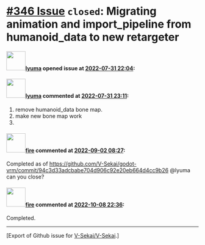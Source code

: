 # [\#346 Issue](https://github.com/V-Sekai/V-Sekai/issues/346) `closed`: Migrating animation and import_pipeline from humanoid_data to new retargeter

#### <img src="https://avatars.githubusercontent.com/u/39946030?v=4" width="50">[lyuma](https://github.com/lyuma) opened issue at [2022-07-31 22:04](https://github.com/V-Sekai/V-Sekai/issues/346):



#### <img src="https://avatars.githubusercontent.com/u/39946030?v=4" width="50">[lyuma](https://github.com/lyuma) commented at [2022-07-31 23:11](https://github.com/V-Sekai/V-Sekai/issues/346#issuecomment-1200521745):

1. remove humanoid_data bone map.
2. make new bone map work
3.

#### <img src="https://avatars.githubusercontent.com/u/32321?u=c2e06a3d2b49a467aa907e54aa259516440267cc&v=4" width="50">[fire](https://github.com/fire) commented at [2022-09-02 08:27](https://github.com/V-Sekai/V-Sekai/issues/346#issuecomment-1235221313):

Completed as of https://github.com/V-Sekai/godot-vrm/commit/94c3d33adcbabe704d906c92e20eb664d4cc9b26 @lyuma can you close?

#### <img src="https://avatars.githubusercontent.com/u/32321?u=c2e06a3d2b49a467aa907e54aa259516440267cc&v=4" width="50">[fire](https://github.com/fire) commented at [2022-10-08 22:36](https://github.com/V-Sekai/V-Sekai/issues/346#issuecomment-1272407916):

Completed.


-------------------------------------------------------------------------------



[Export of Github issue for [V-Sekai/V-Sekai](https://github.com/V-Sekai/V-Sekai).]
